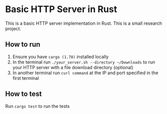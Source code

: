 # Basic HTTP Server in Rust

This is a basic HTTP server implementation in Rust. This is a small research project.

## How to run

1. Ensure you have `cargo (1.70)` installed locally
2. In the terminal run `./your_server.sh --directory ~/Downloads` to run your HTTP server with a file download directory (optional)
3. In another terminal run `curl command` at the IP and port specified in the first terminal

## How to test

Run `cargo test` to run the tests
